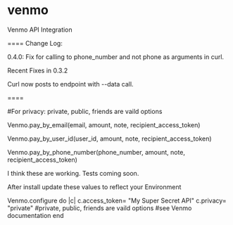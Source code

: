 venmo
=====

Venmo API Integration

====
Change Log:

0.4.0: Fix for calling to phone_number and not phone as arguments in curl.

Recent Fixes in 0.3.2

Curl now posts to endpoint with --data call.


====

#For privacy: private, public, friends are vaild options

Venmo.pay_by_email(email, amount, note, recipient_access_token)

Venmo.pay_by_user_id(user_id, amount, note, recipient_access_token)

Venmo.pay_by_phone_number(phone_number, amount, note, recipient_access_token)

I think these are working. Tests coming soon. 

After install update these values to reflect your Environment

Venmo.configure do |c|
  c.access_token= "My Super Secret API"
  c.privacy= "private"
  #private, public, friends are vaild options
  #see Venmo documentation
end
